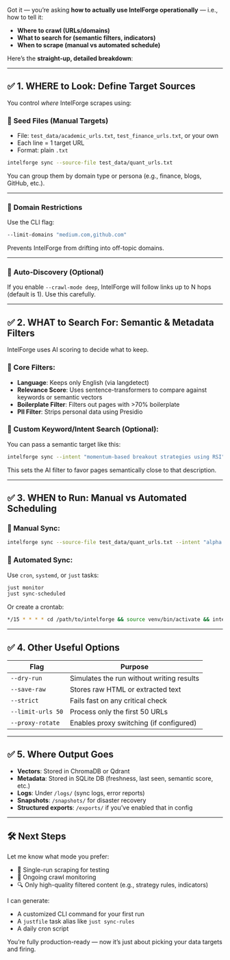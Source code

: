 Got it — you’re asking **how to actually use IntelForge operationally** — i.e., how to tell it:

* **Where to crawl (URLs/domains)**
* **What to search for (semantic filters, indicators)**
* **When to scrape (manual vs automated schedule)**

Here’s the **straight-up, detailed breakdown**:

---

## ✅ 1. **WHERE to Look: Define Target Sources**

You control *where* IntelForge scrapes using:

### 🔹 **Seed Files** (Manual Targets)

* File: `test_data/academic_urls.txt`, `test_finance_urls.txt`, or your own
* Each line = 1 target URL
* Format: plain `.txt`

```bash
intelforge sync --source-file test_data/quant_urls.txt
```

You can group them by domain type or persona (e.g., finance, blogs, GitHub, etc.).

---

### 🔹 **Domain Restrictions**

Use the CLI flag:

```bash
--limit-domains "medium.com,github.com"
```

Prevents IntelForge from drifting into off-topic domains.

---

### 🔹 **Auto-Discovery (Optional)**

If you enable `--crawl-mode deep`, IntelForge will follow links up to N hops (default is 1). Use this carefully.

---

## ✅ 2. **WHAT to Search For: Semantic & Metadata Filters**

IntelForge uses AI scoring to decide what to keep.

### 🔹 Core Filters:

* **Language**: Keeps only English (via langdetect)
* **Relevance Score**: Uses sentence-transformers to compare against keywords or semantic vectors
* **Boilerplate Filter**: Filters out pages with >70% boilerplate
* **PII Filter**: Strips personal data using Presidio

### 🔹 Custom Keyword/Intent Search (Optional):

You can pass a semantic target like this:

```bash
intelforge sync --intent "momentum-based breakout strategies using RSI"
```

This sets the AI filter to favor pages semantically close to that description.

---

## ✅ 3. **WHEN to Run: Manual vs Automated Scheduling**

### 🔹 Manual Sync:

```bash
intelforge sync --source-file test_data/quant_urls.txt --intent "alpha factors in equities"
```

### 🔹 Automated Sync:

Use `cron`, `systemd`, or `just` tasks:

```bash
just monitor
just sync-scheduled
```

Or create a crontab:

```bash
*/15 * * * * cd /path/to/intelforge && source venv/bin/activate && intelforge sync --source-file urls.txt >> logs/sync.log 2>&1
```

---

## ✅ 4. **Other Useful Options**

| Flag              | Purpose                                   |
| ----------------- | ----------------------------------------- |
| `--dry-run`       | Simulates the run without writing results |
| `--save-raw`      | Stores raw HTML or extracted text         |
| `--strict`        | Fails fast on any critical check          |
| `--limit-urls 50` | Process only the first 50 URLs            |
| `--proxy-rotate`  | Enables proxy switching (if configured)   |

---

## ✅ 5. **Where Output Goes**

* **Vectors**: Stored in ChromaDB or Qdrant
* **Metadata**: Stored in SQLite DB (freshness, last seen, semantic score, etc.)
* **Logs**: Under `/logs/` (sync logs, error reports)
* **Snapshots**: `/snapshots/` for disaster recovery
* **Structured exports**: `/exports/` if you’ve enabled that in config

---

## 🛠 Next Steps

Let me know what mode you prefer:

* 🧪 Single-run scraping for testing
* 🔁 Ongoing crawl monitoring
* 🔍 Only high-quality filtered content (e.g., strategy rules, indicators)

I can generate:

* A customized CLI command for your first run
* A `justfile` task alias like `just sync-rules`
* A daily cron script

You’re fully production-ready — now it’s just about picking your data targets and firing.
